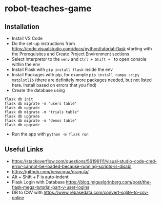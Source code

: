 # robot-teaches-game

## Installation
- Install VS Code
- Do the set-up instructions from https://code.visualstudio.com/docs/python/tutorial-flask starting with the Prerequisites and Create Project Environment sections
- Select Interpretor to the `venv` and `Ctrl + Shift +` ` to open console within the env
- Install Flask with `pip install flask` inside the env
- Install Packages with pip, for example `pip install numpy scipy matplotlib` (there are definitely more packages needed, but not listed here. Install based on errors that you find)
- Create the database using
```
flask db init
flask db migrate -m "users table"
flask db upgrade
flask db migrate -m "trials table"
flask db upgrade
flask db migrate -m "demos table"
flask db upgrade
```
- Run the app with `python -m flask run`

## Useful Links
- https://stackoverflow.com/questions/56199111/visual-studio-code-cmd-error-cannot-be-loaded-because-running-scripts-is-disabl
- https://github.com/bevacqua/dragula/
- Alt + Shift + F is auto-indent
- Flask Login with Database https://blog.miguelgrinberg.com/post/the-flask-mega-tutorial-part-v-user-logins
- DB to CSV with https://www.rebasedata.com/convert-sqlite-to-csv-online